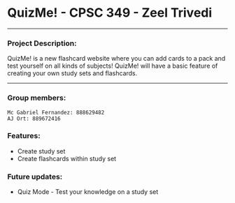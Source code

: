 # QuizMe! - CPSC 349 - Zeel Trivedi

***

### Project Description: 

QuizMe! is a new flashcard website where you can add cards to a pack and test yourself on all kinds of subjects!
QuizMe! will have a basic feature of creating your own study sets and flashcards.


***

### Group members:
```
Mc Gabriel Fernandez: 888629482
AJ Ort: 889672416
```

### Features:
* Create study set
* Create flashcards within study set

### Future updates:
* Quiz Mode - Test your knowledge on a study set


